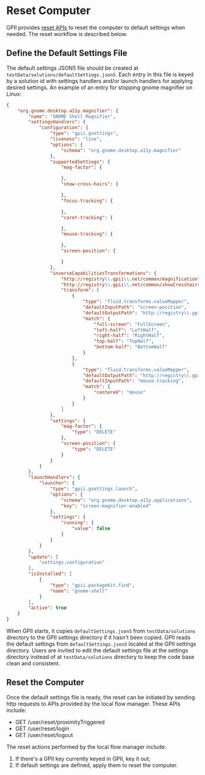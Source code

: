 # Reset Computer

GPII provides [reset APIs](FlowManager.md#reset) to reset the computer to default settings when needed. The reset workflow
is described below.

## Define the Default Settings File

The default settings JSON5 file should be created at `testData/solutions/defaultSettings.json5`. Each entry in this file
is keyed by a solution id with settings handlers and/or launch handlers for applying desired settings. An example of an
entry for stopping gnome magnifier on Linux:

```json
{
    "org.gnome.desktop.a11y.magnifier": {
        "name": "GNOME Shell Magnifier",
        "settingsHandlers": {
            "configuration": {
                "type": "gpii.gsettings",
                "liveness": "live",
                "options": {
                    "schema": "org.gnome.desktop.a11y.magnifier"
                },
                "supportedSettings": {
                    "mag-factor": {

                    },
                    "show-cross-hairs": {

                    },
                    "focus-tracking": {

                    },
                    "caret-tracking": {

                    },
                    "mouse-tracking": {

                    },
                    "screen-position": {

                    }
                },
                "inverseCapabilitiesTransformations": {
                    "http://registry\\.gpii\\.net/common/magnification": "mag-factor",
                    "http://registry\\.gpii\\.net/common/showCrosshairs": "show-cross-hairs",
                    "transform": [
                        {
                            "type": "fluid.transforms.valueMapper",
                            "defaultInputPath": "screen-position",
                            "defaultOutputPath": "http://registry\\.gpii\\.net/common/magnifierPosition",
                            "match": {
                                "full-screen": "FullScreen",
                                "left-half": "LeftHalf",
                                "right-half": "RightHalf",
                                "top-half": "TopHalf",
                                "bottom-half": "BottomHalf"
                            }
                        },
                        {
                            "type": "fluid.transforms.valueMapper",
                            "defaultOutputPath": "http://registry\\.gpii\\.net/common/tracking",
                            "defaultInputPath": "mouse-tracking",
                            "match": {
                                "centered": "mouse"
                            }
                        }
                    ]
                },
                "settings": {
                    "mag-factor": {
                        "type": "DELETE"
                    },
                    "screen-position": {
                        "type": "DELETE"
                    }
                }
            }
        },
        "launchHandlers": {
            "launcher": {
                "type": "gpii.gsettings.launch",
                "options": {
                    "schema": "org.gnome.desktop.a11y.applications",
                    "key": "screen-magnifier-enabled"
                },
                "settings": {
                    "running": {
                        "value": false
                    }
                }
            }
        },
        "update": [
            "settings.configuration"
        ],
        "isInstalled": [
            {
                "type": "gpii.packageKit.find",
                "name": "gnome-shell"
            }
        ],
        "active": true
    }
}
```

When GPII starts, it copies `defaultSettings.json5` from `testData/solutions` directory to the GPII settings directory
if it hasn't been copied. GPII reads the default settings from `defaultSettings.json5` located at the GPII settings
directory. Users are invited to edit the default settings file at the settings directory instead of at
`testData/solutions` directory to keep the code base clean and consistent.

## Reset the Computer

Once the default settings file is ready, the reset can be initiated by sending http requests to APIs provided by the
local flow manager. These APIs include:

* GET /user/reset/proximityTriggered
* GET /user/reset/login
* GET /user/reset/logout

The reset actions performed by the local flow manager include:

1. If there's a GPII key currently keyed in GPII, key it out;
2. If default settings are defined, apply them to reset the computer.
